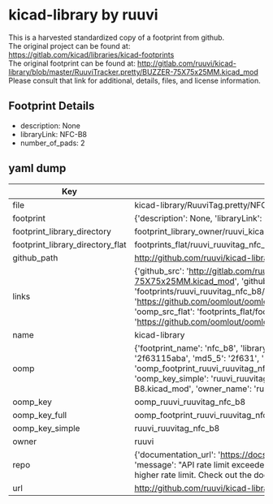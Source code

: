 # kicad-library by ruuvi  
This is a harvested standardized copy of a footprint from github.  
The original project can be found at:  
https://gitlab.com/kicad/libraries/kicad-footprints  
The original footprint can be found at:
http://gitlab.com/ruuvi/kicad-library/blob/master/RuuviTracker.pretty/BUZZER-75X75x25MM.kicad_mod
Please consult that link for additional, details, files, and license information.  
## Footprint Details
* description: None  
* libraryLink: NFC-B8  
* number_of_pads: 2  
## yaml dump  
| Key | Value |  
| --- | --- |  
| file | kicad-library/RuuviTag.pretty/NFC-B8.kicad_mod |  
| footprint | {'description': None, 'libraryLink': 'NFC-B8', 'number_of_pads': 2} |  
| footprint_library_directory | footprint_library_owner/ruuvi_kicad-library |  
| footprint_library_directory_flat | footprints_flat/ruuvi_ruuvitag_nfc_b8/working |  
| github_path | http://github.com/ruuvi/kicad-library/blob/master/RuuviTag.pretty/NFC-B8.kicad_mod |  
| links | {'github_src': 'http://gitlab.com/ruuvi/kicad-library/blob/master/RuuviTracker.pretty/BUZZER-75X75x25MM.kicad_mod', 'github_src_repo': 'https://gitlab.com/kicad/libraries/kicad-footprints', 'oomp_bot': 'footprints/ruuvi_ruuvitag_nfc_b8/working', 'oomp_bot_github': 'https://github.com/oomlout/oomlout_oomp_footprint_bot/tree/main/footprints/ruuvi_ruuvitag_nfc_b8/working', 'oomp_src_flat': 'footprints_flat/footprints_flat/ruuvi_ruuvitag_nfc_b8/working', 'oomp_src_flat_github': 'https://github.com/oomlout/oomlout_oomp_footprint_src/tree/main/footprints_flat/ruuvi_ruuvitag_nfc_b8/working'} |  
| name | kicad-library |  
| oomp | {'footprint_name': 'nfc_b8', 'library_name': 'ruuvitag', 'md5': '2f63115abad5b51972babbac045da27c', 'md5_10': '2f63115aba', 'md5_5': '2f631', 'md5_6': '2f6311', 'oomp_key': 'oomp_ruuvi_ruuvitag_nfc_b8', 'oomp_key_extra': 'oomp_footprint_ruuvi_ruuvitag_nfc_b8', 'oomp_key_full': 'oomp_footprint_ruuvi_ruuvitag_nfc_b8_2f6311', 'oomp_key_simple': 'ruuvi_ruuvitag_nfc_b8', 'original_filename': 'kicad-library/RuuviTag.pretty/NFC-B8.kicad_mod', 'owner_name': 'ruuvi'} |  
| oomp_key | oomp_ruuvi_ruuvitag_nfc_b8 |  
| oomp_key_full | oomp_footprint_ruuvi_ruuvitag_nfc_b8 |  
| oomp_key_simple | ruuvi_ruuvitag_nfc_b8 |  
| owner | ruuvi |  
| repo | {'documentation_url': 'https://docs.github.com/rest/overview/resources-in-the-rest-api#rate-limiting', 'message': "API rate limit exceeded for 84.66.173.59. (But here's the good news: Authenticated requests get a higher rate limit. Check out the documentation for more details.)"} |  
| url | http://github.com/ruuvi/kicad-library |  

